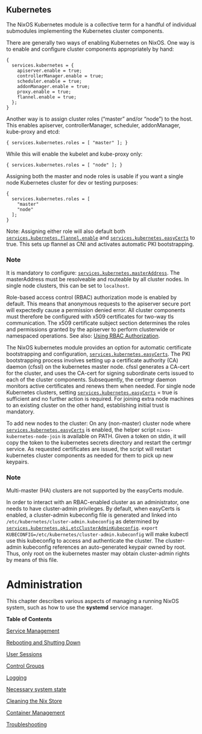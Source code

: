 ## Kubernetes

The NixOS Kubernetes module is a collective term for a handful of individual submodules implementing the Kubernetes cluster components.

There are generally two ways of enabling Kubernetes on NixOS. One way is to enable and configure cluster components appropriately by hand:

```programlisting
{
  services.kubernetes = {
    apiserver.enable = true;
    controllerManager.enable = true;
    scheduler.enable = true;
    addonManager.enable = true;
    proxy.enable = true;
    flannel.enable = true;
  };
}
```

Another way is to assign cluster roles (“master” and/or “node”) to the host. This enables apiserver, controllerManager, scheduler, addonManager, kube-proxy and etcd:

```programlisting
{ services.kubernetes.roles = [ "master" ]; }
```

While this will enable the kubelet and kube-proxy only:

```programlisting
{ services.kubernetes.roles = [ "node" ]; }
```

Assigning both the master and node roles is usable if you want a single node Kubernetes cluster for dev or testing purposes:

```programlisting
{
  services.kubernetes.roles = [
    "master"
    "node"
  ];
}
```

Note: Assigning either role will also default both [`services.kubernetes.flannel.enable`](options.html#opt-services.kubernetes.flannel.enable) and [`services.kubernetes.easyCerts`](options.html#opt-services.kubernetes.easyCerts) to true. This sets up flannel as CNI and activates automatic PKI bootstrapping.

### Note

It is mandatory to configure: [`services.kubernetes.masterAddress`](options.html#opt-services.kubernetes.masterAddress). The masterAddress must be resolveable and routeable by all cluster nodes. In single node clusters, this can be set to `localhost`.

Role-based access control (RBAC) authorization mode is enabled by default. This means that anonymous requests to the apiserver secure port will expectedly cause a permission denied error. All cluster components must therefore be configured with x509 certificates for two-way tls communication. The x509 certificate subject section determines the roles and permissions granted by the apiserver to perform clusterwide or namespaced operations. See also: [Using RBAC Authorization](https://kubernetes.io/docs/reference/access-authn-authz/rbac/).

The NixOS kubernetes module provides an option for automatic certificate bootstrapping and configuration, [`services.kubernetes.easyCerts`](options.html#opt-services.kubernetes.easyCerts). The PKI bootstrapping process involves setting up a certificate authority (CA) daemon (cfssl) on the kubernetes master node. cfssl generates a CA-cert for the cluster, and uses the CA-cert for signing subordinate certs issued to each of the cluster components. Subsequently, the certmgr daemon monitors active certificates and renews them when needed. For single node Kubernetes clusters, setting [`services.kubernetes.easyCerts`](options.html#opt-services.kubernetes.easyCerts) = true is sufficient and no further action is required. For joining extra node machines to an existing cluster on the other hand, establishing initial trust is mandatory.

To add new nodes to the cluster: On any (non-master) cluster node where [`services.kubernetes.easyCerts`](options.html#opt-services.kubernetes.easyCerts) is enabled, the helper script `nixos-kubernetes-node-join` is available on PATH. Given a token on stdin, it will copy the token to the kubernetes secrets directory and restart the certmgr service. As requested certificates are issued, the script will restart kubernetes cluster components as needed for them to pick up new keypairs.

### Note

Multi-master (HA) clusters are not supported by the easyCerts module.

In order to interact with an RBAC-enabled cluster as an administrator, one needs to have cluster-admin privileges. By default, when easyCerts is enabled, a cluster-admin kubeconfig file is generated and linked into `/etc/kubernetes/cluster-admin.kubeconfig` as determined by [`services.kubernetes.pki.etcClusterAdminKubeconfig`](options.html#opt-services.kubernetes.pki.etcClusterAdminKubeconfig). `export KUBECONFIG=/etc/kubernetes/cluster-admin.kubeconfig` will make kubectl use this kubeconfig to access and authenticate the cluster. The cluster-admin kubeconfig references an auto-generated keypair owned by root. Thus, only root on the kubernetes master may obtain cluster-admin rights by means of this file.

# Administration

This chapter describes various aspects of managing a running NixOS system, such as how to use the **systemd** service manager.

**Table of Contents**

[Service Management](#sec-systemctl)

[Rebooting and Shutting Down](#sec-rebooting)

[User Sessions](#sec-user-sessions)

[Control Groups](#sec-cgroups)

[Logging](#sec-logging)

[Necessary system state](#ch-system-state)

[Cleaning the Nix Store](#sec-nix-gc)

[Container Management](#ch-containers)

[Troubleshooting](#ch-troubleshooting)
